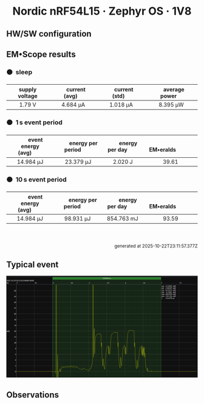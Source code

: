 
<h1 align="center">Nordic nRF54L15 · Zephyr OS · 1V8</h1>

## HW/SW configuration

## EM&bull;Scope results

<!-- @emscope-pack:start -->


### 🟠&ensp;sleep

| supply voltage | &emsp;current (avg)&emsp; | &emsp;current (std)&emsp; | &emsp;average power&emsp;
|:---:|:---:|:---:|:---:|
| 1.79 V |   4.684 µA |   1.018 µA |   8.395 µW |

### 🟠&ensp;1&thinsp;s event period

| &emsp;&emsp;event energy (avg)&emsp;&emsp; | &emsp;&emsp;energy per period&emsp;&emsp; | &emsp;&emsp;energy per day&emsp;&emsp; | &emsp;&emsp;&emsp;**EM&bull;eralds**&emsp;&emsp;&emsp;
|:---:|:---:|:---:|:---:|
|  14.984 µJ |  23.379 µJ |   2.020 J | 39.61 |

### 🟠&ensp;10&thinsp;s event period

| &emsp;&emsp;event energy (avg)&emsp;&emsp; | &emsp;&emsp;energy per period&emsp;&emsp; | &emsp;&emsp;energy per day&emsp;&emsp; | &emsp;&emsp;&emsp;**EM&bull;eralds**&emsp;&emsp;&emsp;
|:---:|:---:|:---:|:---:|
|  14.984 µJ |  98.931 µJ | 854.763 mJ | 93.59 |

<br>
<p align="right"><sub>generated at 2025-10-22T23:11:57.377Z</sub></p>
    

<!-- @emscope-pack:end -->

## Typical event

<p align="center">
    <img src="event-D.png" alt="Event" width="900">
</p>

## Observations

